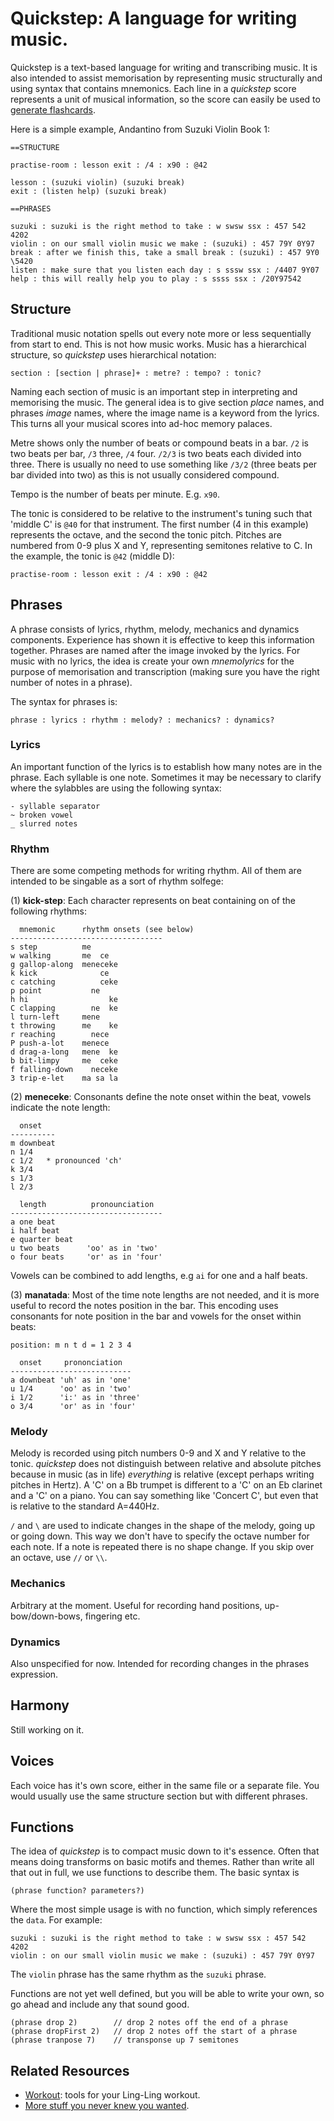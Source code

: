 # Quickstep: A language for writing music.

Quickstep is a text-based language for writing and transcribing music. It is also intended to assist memorisation by representing music structurally and using syntax that contains mnemonics. Each line in a *quickstep* score represents a unit of musical information, so the score can easily be used to [generate flashcards](https://github.com/rogerkeays/workout/blob/main/make-flashcards.kt).

Here is a simple example, Andantino from Suzuki Violin Book 1:

    ==STRUCTURE

    practise-room : lesson exit : /4 : x90 : @42

    lesson : (suzuki violin) (suzuki break)
    exit : (listen help) (suzuki break)

    ==PHRASES

    suzuki : suzuki is the right method to take : w swsw ssx : 457 542 4202
    violin : on our small violin music we make : (suzuki) : 457 79Y 0Y97
    break : after we finish this, take a small break : (suzuki) : 457 9Y0 \5420
    listen : make sure that you listen each day : s sssw ssx : /4407 9Y07
    help : this will really help you to play : s ssss ssx : /20Y97542

## Structure

Traditional music notation spells out every note more or less sequentially from start to end. This is not how music works. Music has a hierarchical structure, so *quickstep* uses hierarchical notation:

    section : [section | phrase]+ : metre? : tempo? : tonic?

Naming each section of music is an important step in interpreting and memorising the music. The general idea is to give section *place* names, and phrases *image* names, where the image name is a keyword from the lyrics. This turns all your musical scores into ad-hoc memory palaces.

Metre shows only the number of beats or compound beats in a bar. `/2` is two beats per bar, `/3` three, `/4` four. `/2/3` is two beats each divided into three. There is usually no need to use something like `/3/2` (three beats per bar divided into two) as this is not usually considered compound.

Tempo is the number of beats per minute. E.g. `x90`.

The tonic is considered to be relative to the instrument's tuning such that 'middle C' is `@40` for that instrument. The first number (4 in this example) represents the octave, and the second the tonic pitch. Pitches are numbered from 0-9 plus X and Y, representing semitones relative to C. In the example, the tonic is `@42` (middle D):

    practise-room : lesson exit : /4 : x90 : @42

## Phrases

A phrase consists of lyrics, rhythm, melody, mechanics and dynamics components. Experience has shown it is effective to keep this information together. Phrases are named after the image invoked by the lyrics. For music with no lyrics, the idea is create your own *mnemolyrics* for the purpose of memorisation and transcription (making sure you have the right number of notes in a phrase).

The syntax for phrases is:

    phrase : lyrics : rhythm : melody? : mechanics? : dynamics?

### Lyrics

An important function of the lyrics is to establish how many notes are in the phrase. Each syllable is one note. Sometimes it may be necessary to clarify where the sylabbles are using the following syntax:

    - syllable separator
    ~ broken vowel
    _ slurred notes

### Rhythm

There are some competing methods for writing rhythm. All of them are intended to be singable as a sort of rhythm solfege:

(1) **kick-step**: Each character represents on beat containing on of the following rhythms:

      mnemonic      rhythm onsets (see below)
    ----------------------------------
    s step          me      
    w walking       me  ce  
    g gallop-along  meneceke
    k kick              ce  
    c catching          ceke
    p point           ne    
    h hi                  ke
    C clapping        ne  ke
    l turn-left     mene    
    t throwing      me    ke
    r reaching        nece  
    P push-a-lot    menece  
    d drag-a-long   mene  ke
    b bit-limpy     me  ceke
    f falling-down    neceke
    3 trip-e-let    ma sa la  

(2) **meneceke**: Consonants define the note onset within the beat, vowels indicate the note length:

      onset
    ----------
    m downbeat
    n 1/4
    c 1/2   * pronounced 'ch'
    k 3/4
    s 1/3
    l 2/3

      length          pronounciation
    ----------------------------------
    a one beat
    i half beat
    e quarter beat
    u two beats      'oo' as in 'two'
    o four beats     'or' as in 'four'

Vowels can be combined to add lengths, e.g `ai` for one and a half beats.

(3) **manatada**: Most of the time note lengths are not needed, and it is more useful to record the notes position in the bar. This encoding uses consonants for note position in the bar and vowels for the onset within beats:

    position: m n t d = 1 2 3 4

      onset     prononciation
    ---------------------------
    a downbeat 'uh' as in 'one'
    u 1/4      'oo' as in 'two'
    i 1/2      'i:' as in 'three'
    o 3/4      'or' as in 'four'

### Melody

Melody is recorded using pitch numbers 0-9 and X and Y relative to the tonic. *quickstep* does not distinguish between relative and absolute pitches because in music (as in life) *everything* is relative (except perhaps writing pitches in Hertz). A 'C' on a Bb trumpet is different to a 'C' on an Eb clarinet and a 'C' on a piano. You can say something like 'Concert C', but even that is relative to the standard A=440Hz.

`/` and `\` are used to indicate changes in the shape of the melody, going up or going down. This way we don't have to specify the octave number for each note. If a note is repeated there is no shape change. If you skip over an octave, use `//` or `\\`.

### Mechanics

Arbitrary at the moment. Useful for recording hand positions, up-bow/down-bows, fingering etc.

### Dynamics

Also unspecified for now. Intended for recording changes in the phrases expression.

## Harmony

Still working on it.

## Voices

Each voice has it's own score, either in the same file or a separate file. You would usually use the same structure section but with different phrases.

## Functions

The idea of *quickstep* is to compact music down to it's essence. Often that means doing transforms on basic motifs and themes. Rather than write all that out in full, we use functions to describe them. The basic syntax is

    (phrase function? parameters?)

Where the most simple usage is with no function, which simply references the `data`. For example:

    suzuki : suzuki is the right method to take : w swsw ssx : 457 542 4202
    violin : on our small violin music we make : (suzuki) : 457 79Y 0Y97

The `violin` phrase has the same rhythm as the `suzuki` phrase.

Functions are not yet well defined, but you will be able to write your own, so go ahead and include any that sound good.

    (phrase drop 2)        // drop 2 notes off the end of a phrase
    (phrase dropFirst 2)   // drop 2 notes off the start of a phrase
    (phrase tranpose 7)    // transponse up 7 semitones

## Related Resources

  * [Workout](https://github.com/rogerkeays/workout): tools for your Ling-Ling workout.
  * [More stuff you never knew you wanted](https://rogerkeays.com).

